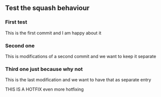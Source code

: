 ## Test the squash behaviour

### First test
This is the first commit and I am happy about it

### Second one
This is modifications of a second commit and we want to keep it separate

### Third one just because why not
This is the last modification and we want to have that as separate entry








THIS IS A HOTFIX
even more hotfixing
